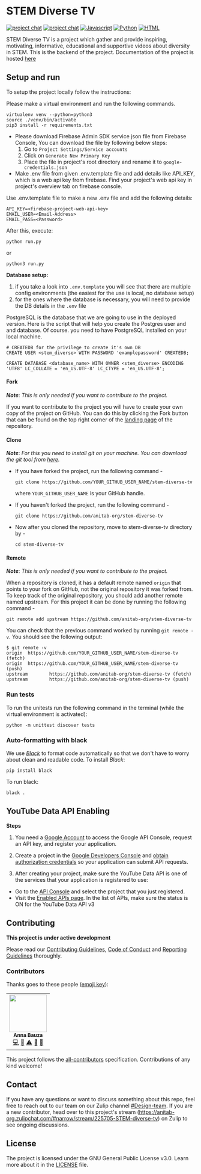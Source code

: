 # STEM Diverse TV

[![project chat](https://img.shields.io/badge/zulip-join_chat-brightgreen.svg)](https://anitab-org.zulipchat.com/#narrow/stream/225705-STEM-diverse-tv)
[![project chat](https://img.shields.io/badge/Docusauras%20-2.0.0--alpha.72-brightgreen)](https://anitab-org.github.io/stem-diverse-tv/)
[![Javascript](https://img.shields.io/badge/JavaScript-323330?style=for-the-badge&logo=javascript&logoColor=F7DF1E)](https://anitab-org.github.io/stem-diverse-tv/)
[![Python](https://img.shields.io/badge/Python-14354C?style=for-the-badge&logo=python&logoColor=white)](https://anitab-org.github.io/stem-diverse-tv/)
[![HTML](https://img.shields.io/badge/HTML-239120?style=for-the-badge&logo=html5&logoColor=white)](https://anitab-org.github.io/stem-diverse-tv/)

STEM Diverse TV is a project which gather and provide inspiring, motivating, informative, educational and supportive videos about diversity in STEM. This is the backend of the project. Documentation of the project is hosted [here](https://anitab-org.github.io/stem-diverse-tv/)

## Setup and run

To setup the project locally follow the instructions:

Please make a virtual environment and run the following commands.

```
virtualenv venv --python=python3
source ./venv/bin/activate
pip3 install -r requirements.txt
```

- Please download Firebase Admin SDK service json file from Firebase Console, You can download the file by following below steps:
  1.  Go to `Project Settings/Service accounts`
  2.  Click on `Generate New Primary Key`
  3.  Place the file in project's root directory and rename it to `google-credentials.json`
- Make .env file from given .env.template file and add details like API_KEY, which is a web api key from firebase. Find your project's web api key in project's overview tab on firebase console.

Use .env.template file to make a new .env file and add the following details:

```
API_KEY=<firebase-project-web-api-key>
EMAIL_USER=<Email-Address>
EMAIL_PASS=<Password>

```

After this, execute:

```
python run.py
```

or

```
python3 run.py
```

**Database setup:**

1. if you take a look into `.env.template` you will see that there are multiple config environments (the easiest for the use is local, no database setup)
2. for the ones where the database is necessary, you will need to provide the DB details in the `.env` file

PostgreSQL is the database that we are going to use in the deployed version. Here is the script that will help you create the Postgres user and and database. Of course. you need to have PostgreSQL
installed on your local machine.

```
# CREATEDB for the privilege to create it's own DB
CREATE USER <stem_diverse> WITH PASSWORD 'examplepassword' CREATEDB;

CREATE DATABASE <database_name> WITH OWNER <stem_diverse> ENCODING 'UTF8' LC_COLLATE = 'en_US.UTF-8' LC_CTYPE = 'en_US.UTF-8';
```

#### Fork

_**Note**_: _This is only needed if you want to contribute to the project._

If you want to contribute to the project you will have to create your own copy of the project on GitHub. You can do this by clicking the Fork button that can be found on the top right corner of the [landing page](https://github.com/anitab-org/stem-diverse-tv) of the repository.

#### Clone

_**Note**_: _For this you need to install git on your machine. You can download the git tool from [here](https://git-scm.com/downloads)._

- If you have forked the project, run the following command -

  `git clone https://github.com/YOUR_GITHUB_USER_NAME/stem-diverse-tv`

  where `YOUR_GITHUB_USER_NAME` is your GitHub handle.

- If you haven't forked the project, run the following command -

  `git clone https://github.com/anitab-org/stem-diverse-tv`

- Now after you cloned the repository, move to stem-diverse-tv directory by -

  `cd stem-diverse-tv`

#### Remote

_**Note**_: _This is only needed if you want to contribute to the project._

When a repository is cloned, it has a default remote named `origin` that points to your fork on GitHub, not the original repository it was forked from. To keep track of the original repository, you should add another remote named upstream. For this project it can be done by running the following command -

`git remote add upstream https://github.com/anitab-org/stem-diverse-tv`

You can check that the previous command worked by running `git remote -v`. You should see the following output:

```
$ git remote -v
origin  https://github.com/YOUR_GITHUB_USER_NAME/stem-diverse-tv (fetch)
origin  https://github.com/YOUR_GITHUB_USER_NAME/stem-diverse-tv (push)
upstream        https://github.com/anitab-org/stem-diverse-tv (fetch)
upstream        https://github.com/anitab-org/stem-diverse-tv (push)
```

### Run tests

To run the unitests run the following command in the terminal (while the virtual environment is activated):

```
python -m unittest discover tests
```

### Auto-formatting with black

We use [_Black_](https://github.com/psf/black) to format code automatically so that we don't have to worry about clean and
readable code. To install _Black_:

```
pip install black
```

To run black:

```
black .
```

## YouTube Data API Enabling

**Steps**

1. You need a [Google Account](https://www.google.com/accounts/NewAccount) to access the Google API Console, request an API key, and register your application.
2. Create a project in the [Google Developers Console](https://console.developers.google.com/) and [obtain authorization credentials](https://developers.google.com/youtube/registering_an_application) so your application can submit API requests.

3. After creating your project, make sure the YouTube Data API is one of the services that your application is registered to use:

- Go to the [API Console](https://console.developers.google.com/) and select the project that you just registered.
- Visit the [Enabled APIs page](https://console.developers.google.com/apis/enabled). In the list of APIs, make sure the status is ON for the YouTube Data API v3

## Contributing

**This project is under active development**

Please read our [Contributing Guidelines](docs/contributing_guidelines.md), [Code of Conduct](docs/code_of_conduct.md) and [Reporting Guidelines](docs/reporting_guidelines.md) thoroughly.

### Contributors

Thanks goes to these people ([emoji key](https://github.com/all-contributors/all-contributors#emoji-key)):

<!-- ALL-CONTRIBUTORS-LIST:START - Do not remove or modify this section -->
<!-- prettier-ignore-start -->
<!-- markdownlint-disable -->
<table>
  <tr>
    <td align="center"><a href="https://github.com/annabauza"><img src="https://avatars.githubusercontent.com/u/31966073?v=4?s=100" width="100px;" alt=""/><br /><sub><b>Anna Bauza</b></sub></a><br /><a href="https://github.com/anitab-org/stem-diverse-tv/commits?author=annabauza" title="Code">💻</a> <a href="#maintenance-annabauza" title="Maintenance">🚧</a> <a href="https://github.com/anitab-org/stem-diverse-tv/commits?author=annabauza" title="Tests">⚠️</a> <a href="https://github.com/anitab-org/stem-diverse-tv/commits?author=annabauza" title="Documentation">📖</a> <a href="#design-annabauza" title="Design">🎨</a></td>
  </tr>
</table>

<!-- markdownlint-restore -->
<!-- prettier-ignore-end -->

<!-- ALL-CONTRIBUTORS-LIST:END -->

This project follows the [all-contributors](https://github.com/all-contributors/all-contributors) specification.
Contributions of any kind welcome!

## Contact

If you have any questions or want to discuss something about this repo, feel free to reach out to our team on our Zulip channel [#Design-team](https://anitab-org.zulipchat.com/#narrow/stream/216323-design/topic/STEM.20Diverse.20TV). If you are a new contributor, head over to this project's stream (https://anitab-org.zulipchat.com/#narrow/stream/225705-STEM-diverse-tv) on Zulip to see ongoing discussions.

## License

The project is licensed under the GNU General Public License v3.0. Learn more about it in the [LICENSE](LICENSE) file.
